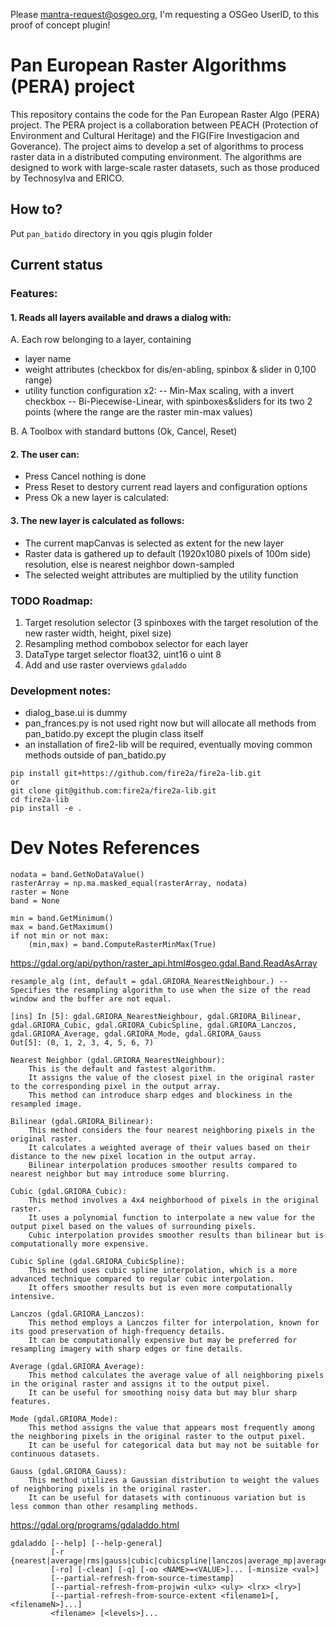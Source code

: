 Please mantra-request@osgeo.org, I'm requesting a OSGeo UserID, to this proof of concept plugin!

# Pan European Raster Algorithms (PERA) project

This repository contains the code for the Pan European Raster Algo (PERA) project. The PERA project is a collaboration between PEACH (Protection of Environment and Cultural Heritage) and the FIG(Fire Investigacion and Goverance). The project aims to develop a set of algorithms to process raster data in a distributed computing environment. The algorithms are designed to work with large-scale raster datasets, such as those produced by Technosylva and ERICO.

## How to?

Put `pan_batido` directory in you qgis plugin folder

## Current status
### Features:
#### 1. Reads all layers available and draws a dialog with:

A. Each row belonging to a layer, containing
- layer name 
- weight attributes (checkbox for dis/en-abling, spinbox & slider in 0,100 range) 
- utility function configuration x2:
-- Min-Max scaling, with a invert checkbox
-- Bi-Piecewise-Linear, with spinboxes&sliders for its two 2 points (where the range are the raster min-max values)
  
B. A Toolbox with standard buttons (Ok, Cancel, Reset)

#### 2. The user can:
- Press Cancel nothing is done
- Press Reset to destory current read layers and configuration options
- Press Ok a new layer is calculated:

#### 3. The new layer is calculated as follows:
- The current mapCanvas is selected as extent for the new layer
- Raster data is gathered up to default (1920x1080 pixels of 100m side) resolution, else is nearest neighbor down-sampled
- The selected weight attributes are multiplied by the utility function

### TODO Roadmap:
1. Target resolution selector (3 spinboxes with the target resolution of the new raster width, height, pixel size)
2. Resampling method combobox selector for each layer
3. DataType target selector float32, uint16 o uint 8
4. Add and use raster overviews `gdaladdo`

### Development notes:
* dialog_base.ui is dummy
* pan_frances.py is not used right now but will allocate all methods from pan_batido.py except the plugin class itself
* an installation of fire2-lib will be required, eventually moving common methods outside of pan_batido.py
```
pip install git+https://github.com/fire2a/fire2a-lib.git
or 
git clone git@github.com:fire2a/fire2a-lib.git
cd fire2a-lib
pip install -e .
```

# Dev Notes References

    nodata = band.GetNoDataValue()
    rasterArray = np.ma.masked_equal(rasterArray, nodata)
    raster = None
    band = None

    min = band.GetMinimum()
    max = band.GetMaximum()
    if not min or not max:
        (min,max) = band.ComputeRasterMinMax(True)

https://gdal.org/api/python/raster_api.html#osgeo.gdal.Band.ReadAsArray
    
    resample_alg (int, default = gdal.GRIORA_NearestNeighbour.) -- Specifies the resampling algorithm to use when the size of the read window and the buffer are not equal.

    [ins] In [5]: gdal.GRIORA_NearestNeighbour, gdal.GRIORA_Bilinear, gdal.GRIORA_Cubic, gdal.GRIORA_CubicSpline, gdal.GRIORA_Lanczos, gdal.GRIORA_Average, gdal.GRIORA_Mode, gdal.GRIORA_Gauss
    Out[5]: (0, 1, 2, 3, 4, 5, 6, 7)

    Nearest Neighbor (gdal.GRIORA_NearestNeighbour):
        This is the default and fastest algorithm.
        It assigns the value of the closest pixel in the original raster to the corresponding pixel in the output array.
        This method can introduce sharp edges and blockiness in the resampled image.

    Bilinear (gdal.GRIORA_Bilinear):
        This method considers the four nearest neighboring pixels in the original raster.
        It calculates a weighted average of their values based on their distance to the new pixel location in the output array.
        Bilinear interpolation produces smoother results compared to nearest neighbor but may introduce some blurring.

    Cubic (gdal.GRIORA_Cubic):
        This method involves a 4x4 neighborhood of pixels in the original raster.
        It uses a polynomial function to interpolate a new value for the output pixel based on the values of surrounding pixels.
        Cubic interpolation provides smoother results than bilinear but is computationally more expensive.

    Cubic Spline (gdal.GRIORA_CubicSpline):
        This method uses cubic spline interpolation, which is a more advanced technique compared to regular cubic interpolation.
        It offers smoother results but is even more computationally intensive.

    Lanczos (gdal.GRIORA_Lanczos):
        This method employs a Lanczos filter for interpolation, known for its good preservation of high-frequency details.
        It can be computationally expensive but may be preferred for resampling imagery with sharp edges or fine details.

    Average (gdal.GRIORA_Average):
        This method calculates the average value of all neighboring pixels in the original raster and assigns it to the output pixel.
        It can be useful for smoothing noisy data but may blur sharp features.

    Mode (gdal.GRIORA_Mode):
        This method assigns the value that appears most frequently among the neighboring pixels in the original raster to the output pixel.
        It can be useful for categorical data but may not be suitable for continuous datasets.

    Gauss (gdal.GRIORA_Gauss):
        This method utilizes a Gaussian distribution to weight the values of neighboring pixels in the original raster.
        It can be useful for datasets with continuous variation but is less common than other resampling methods.


https://gdal.org/programs/gdaladdo.html

    gdaladdo [--help] [--help-general]
             [-r {nearest|average|rms|gauss|cubic|cubicspline|lanczos|average_mp|average_magphase|mode}]
             [-ro] [-clean] [-q] [-oo <NAME>=<VALUE>]... [-minsize <val>]
             [--partial-refresh-from-source-timestamp]
             [--partial-refresh-from-projwin <ulx> <uly> <lrx> <lry>]
             [--partial-refresh-from-source-extent <filename1>[,<filenameN>]...]
             <filename> [<levels>]...
